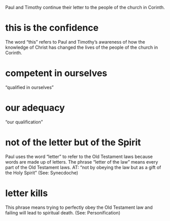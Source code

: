 Paul and Timothy continue their letter to the people of the church in Corinth.
#  this is the confidence 
The word “this” refers to Paul and Timothy’s awareness of how the knowledge of Christ has changed the lives of the people of the church in Corinth.
#  competent in ourselves 
“qualified in ourselves”
#  our adequacy 
“our qualification”
#  not of the letter but of the Spirit 
Paul uses the word “letter” to refer to the Old Testament laws because words are made up of letters. The phrase “letter of the law” means every part of the Old Testament laws. AT: “not by obeying the law but as a gift of the Holy Spirit” (See: Synecdoche)
#  letter kills 
This phrase means trying to perfectly obey the Old Testament law and failing will lead to spiritual death. (See: Personification)


